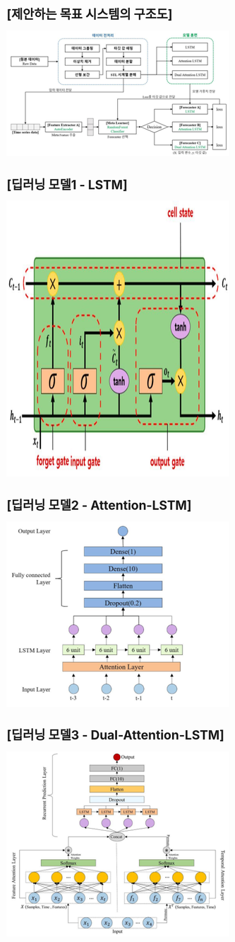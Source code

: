 # [제안하는 목표 시스템의 구조도]
![](./img1.jpg)

# [딥러닝 모델1 - LSTM]
<img src="LSTM.jpg" width="1117" height="623"/>

# [딥러닝 모델2 - Attention-LSTM]
![](./Attention_LSTM.jpg)

# [딥러닝 모델3 - Dual-Attention-LSTM]
![](./Dual_Attention_LSTM.jpg)

